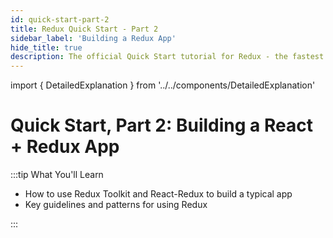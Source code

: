 ```yaml
---
id: quick-start-part-2
title: Redux Quick Start - Part 2
sidebar_label: 'Building a Redux App'
hide_title: true
description: The official Quick Start tutorial for Redux - the fastest way to learn and start using Redux today!
---
```


import { DetailedExplanation } from '../../components/DetailedExplanation'

# Quick Start, Part 2: Building a React + Redux App

:::tip What You'll Learn

- How to use Redux Toolkit and React-Redux to build a typical app
- Key guidelines and patterns for using Redux

:::
